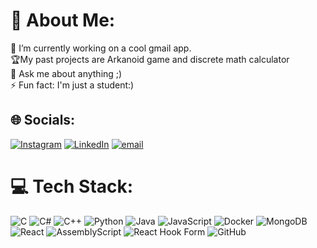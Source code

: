 # 💫 About Me:
🔭 I’m currently working on a cool gmail app.<br>🏆My past projects are Arkanoid game and discrete math calculator<br>💬 Ask me about anything ;)<br>⚡ Fun fact: I'm just a student:)


## 🌐 Socials:
[![Instagram](https://img.shields.io/badge/Instagram-%23E4405F.svg?logo=Instagram&logoColor=white)](https://instagram.com/https://www.instagram.com/glamziv?igsh=MWRuN25ndHRoeDZteg==) [![LinkedIn](https://img.shields.io/badge/LinkedIn-%230077B5.svg?logo=linkedin&logoColor=white)](https://www.linkedin.com/in/ziv-glam)
 [![email](https://img.shields.io/badge/Email-D14836?logo=gmail&logoColor=white)](mailto:glamziv9@gmail.com) 

# 💻 Tech Stack:
![C](https://img.shields.io/badge/c-%2300599C.svg?style=for-the-badge&logo=c&logoColor=white) ![C#](https://img.shields.io/badge/c%23-%23239120.svg?style=for-the-badge&logo=csharp&logoColor=white) ![C++](https://img.shields.io/badge/c++-%2300599C.svg?style=for-the-badge&logo=c%2B%2B&logoColor=white) ![Python](https://img.shields.io/badge/python-3670A0?style=for-the-badge&logo=python&logoColor=ffdd54) ![Java](https://img.shields.io/badge/java-%23ED8B00.svg?style=for-the-badge&logo=openjdk&logoColor=white) ![JavaScript](https://img.shields.io/badge/javascript-%23323330.svg?style=for-the-badge&logo=javascript&logoColor=%23F7DF1E) ![Docker](https://img.shields.io/badge/docker-%230db7ed.svg?style=for-the-badge&logo=docker&logoColor=white) ![MongoDB](https://img.shields.io/badge/MongoDB-%234ea94b.svg?style=for-the-badge&logo=mongodb&logoColor=white) ![React](https://img.shields.io/badge/react-%2320232a.svg?style=for-the-badge&logo=react&logoColor=%2361DAFB) ![AssemblyScript](https://img.shields.io/badge/assembly%20script-%23000000.svg?style=for-the-badge&logo=assemblyscript&logoColor=white) ![React Hook Form](https://img.shields.io/badge/React%20Hook%20Form-%23EC5990.svg?style=for-the-badge&logo=reacthookform&logoColor=white) ![GitHub](https://img.shields.io/badge/github-%23121011.svg?style=for-the-badge&logo=github&logoColor=white)

